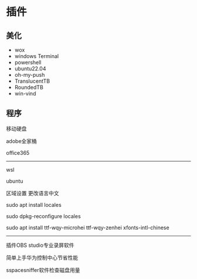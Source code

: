 # 插件
## 美化

+ wox
+ windows Terminal
+ powershell
+ ubuntu22.04
+ oh-my-push
+ TranslucentTB
+ RoundedTB
+ win-vind

## 程序

移动硬盘

adobe全家桶

office365



---------------------

wsl

ubuntu

区域设置  更改语言中文

sudo apt install locales

sudo dpkg-reconfigure locales

sudo apt install ttf-wqy-microhei ttf-wqy-zenhei xfonts-intl-chinese

------------------------------------------

插件OBS studio专业录屏软件

简单上手华为控制中心节省性能

sspacesniffer软件检查磁盘用量

